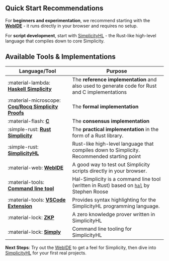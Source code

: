 ## Quick Start Recommendations

For **beginners and experimentation**, we recommend starting with the [**WebIDE**](https://ide.simplicity-lang.org) - it runs directly in your browser and requires no setup.

For **script development**, start with [SimplicityHL](https://github.com/BlockstreamResearch/SimplicityHL) - the Rust-like high-level language that compiles down to core Simplicity.

## Available Tools & Implementations

| Language/Tool | Purpose |
|---------------|---------|
| :material-lambda: [**Haskell Simplicity**](https://github.com/BlockstreamResearch/simplicity/tree/master/Haskell) | The **reference implementation** and also used to generate code for Rust and C implementations |
| :material-microscope: [**Coq/Rocq Simplicity Proofs**](https://github.com/BlockstreamResearch/simplicity/tree/master/Coq) | The **formal implementation** |
| :material-flash: [**C**](https://github.com/BlockstreamResearch/simplicity/tree/master/C) | The **consensus implementation** |
| :simple-rust: [**Rust Simplicity**](https://github.com/BlockstreamResearch/rust-simplicity) | The **practical implementation** in the form of a Rust library. |
| :simple-rust: [**SimplicityHL**](https://github.com/BlockstreamResearch/SimplicityHL) | Rust-like high-level language that compiles down to Simplicity. Recommended starting point |
| :material-web: [**WebIDE**](https://github.com/BlockstreamResearch/simplicity-webide) | A good way to test out Simplicity scripts directly in your browser. |
| :material-tools: [**Command line tool**](https://github.com/BlockstreamResearch/hal-simplicity) | Hal-Simplicity is a command line tool (written in Rust) based on [`hal`](https://github.com/stevenroose/hal) by Stephen Roose |
| :material-tools: [**VSCode Extension**](https://marketplace.visualstudio.com/items?itemName=Simplicity.simplicityhl) | Provides syntax highlighting for the SimplicityHL programming language. |
| :material-lock: [**ZKP**](https://github.com/starkware-bitcoin/stark-symphony) | A zero knowledge prover written in SimplicityHL |
| :material-lock: [**Simply**](https://github.com/starkware-bitcoin/simply)  | Command line tooling for SimplicityHL  |

**Next Steps**: Try out the [WebIDE](https://github.com/BlockstreamResearch/simplicity-webide) to get a feel for Simplicity, then dive into [SimplicityHL](https://github.com/BlockstreamResearch/SimplicityHL) for your first real projects.

